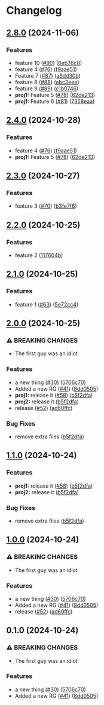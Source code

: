 # Changelog

## [2.8.0](https://github.com/shaneholder/jubilant-pancake/compare/proj1-v2.7.0...proj1-v2.8.0) (2024-11-06)


### Features

* feature 10 ([#90](https://github.com/shaneholder/jubilant-pancake/issues/90)) ([6eb76c0](https://github.com/shaneholder/jubilant-pancake/commit/6eb76c00db55d441e9160bec03ef23f0af42d911))
* feature 4 ([#76](https://github.com/shaneholder/jubilant-pancake/issues/76)) ([f9aae51](https://github.com/shaneholder/jubilant-pancake/commit/f9aae519436a11665f69b8d9d958733acfd6da48))
* Feature 7 ([#87](https://github.com/shaneholder/jubilant-pancake/issues/87)) ([a8dd30b](https://github.com/shaneholder/jubilant-pancake/commit/a8dd30b4b982a202a4368a1946eeb27844f82461))
* feature 8 ([#88](https://github.com/shaneholder/jubilant-pancake/issues/88)) ([ebc3eee](https://github.com/shaneholder/jubilant-pancake/commit/ebc3eee4fc79ad98b0dade911cd9feb8cf6233a1))
* feature 9 ([#89](https://github.com/shaneholder/jubilant-pancake/issues/89)) ([c1b0746](https://github.com/shaneholder/jubilant-pancake/commit/c1b07460346ae9f7d9ba9df1a4571bab1078eff9))
* **proj1:** Feature 5 ([#78](https://github.com/shaneholder/jubilant-pancake/issues/78)) ([62de213](https://github.com/shaneholder/jubilant-pancake/commit/62de213f35fd0a4f80e3c55a68e6eea4e36e7cbd))
* **proj1:** Feature 6 ([#81](https://github.com/shaneholder/jubilant-pancake/issues/81)) ([7358eaa](https://github.com/shaneholder/jubilant-pancake/commit/7358eaafa819799524b52b758dd725e06ce2fe32))

## [2.4.0](https://github.com/shaneholder/jubilant-pancake/compare/proj1-v2.3.0...proj1-v2.4.0) (2024-10-28)


### Features

* feature 4 ([#76](https://github.com/shaneholder/jubilant-pancake/issues/76)) ([f9aae51](https://github.com/shaneholder/jubilant-pancake/commit/f9aae519436a11665f69b8d9d958733acfd6da48))
* **proj1:** Feature 5 ([#78](https://github.com/shaneholder/jubilant-pancake/issues/78)) ([62de213](https://github.com/shaneholder/jubilant-pancake/commit/62de213f35fd0a4f80e3c55a68e6eea4e36e7cbd))

## [2.3.0](https://github.com/shaneholder/jubilant-pancake/compare/proj1-v2.2.0...proj1-v2.3.0) (2024-10-27)


### Features

* feature 3 ([#70](https://github.com/shaneholder/jubilant-pancake/issues/70)) ([b3fe7f6](https://github.com/shaneholder/jubilant-pancake/commit/b3fe7f62ff0a1ddd3925338652e3ff78dfdf45d6))

## [2.2.0](https://github.com/shaneholder/jubilant-pancake/compare/proj1-v2.1.0...proj1-v2.2.0) (2024-10-25)


### Features

* feature 2 ([117604b](https://github.com/shaneholder/jubilant-pancake/commit/117604b129860ce4a8d5c1b9722fd044904331d9))

## [2.1.0](https://github.com/shaneholder/jubilant-pancake/compare/proj1-v2.0.0...proj1-v2.1.0) (2024-10-25)


### Features

* feature 1 ([#63](https://github.com/shaneholder/jubilant-pancake/issues/63)) ([5e72cc4](https://github.com/shaneholder/jubilant-pancake/commit/5e72cc4afd6ad96dd1e81b4aab38b1e948925865))

## [2.0.0](https://github.com/shaneholder/jubilant-pancake/compare/proj1-v1.1.0...proj1-v2.0.0) (2024-10-25)


### ⚠ BREAKING CHANGES

* The first guy was an idiot

### Features

* a new thing ([#30](https://github.com/shaneholder/jubilant-pancake/issues/30)) ([5706c70](https://github.com/shaneholder/jubilant-pancake/commit/5706c70a1ea7e07c18b8c7726c215109c46d4a2d))
* Added a new RG ([#41](https://github.com/shaneholder/jubilant-pancake/issues/41)) ([8dd0505](https://github.com/shaneholder/jubilant-pancake/commit/8dd05053dd9fe2872835efa159f7724992d9cff7))
* **proj1:** release it ([#58](https://github.com/shaneholder/jubilant-pancake/issues/58)) ([b5f2dfa](https://github.com/shaneholder/jubilant-pancake/commit/b5f2dfa27d8eff8a5d49afbeb7df3b097031c215))
* **proj2:** release it ([b5f2dfa](https://github.com/shaneholder/jubilant-pancake/commit/b5f2dfa27d8eff8a5d49afbeb7df3b097031c215))
* release ([#52](https://github.com/shaneholder/jubilant-pancake/issues/52)) ([ad60ffc](https://github.com/shaneholder/jubilant-pancake/commit/ad60ffcee768fc01c6a96ac5c768748db9b30cb5))


### Bug Fixes

* remove extra files ([b5f2dfa](https://github.com/shaneholder/jubilant-pancake/commit/b5f2dfa27d8eff8a5d49afbeb7df3b097031c215))

## [1.1.0](https://github.com/shaneholder/jubilant-pancake/compare/v1.0.0...v1.1.0) (2024-10-24)


### Features

* **proj1:** release it ([#58](https://github.com/shaneholder/jubilant-pancake/issues/58)) ([b5f2dfa](https://github.com/shaneholder/jubilant-pancake/commit/b5f2dfa27d8eff8a5d49afbeb7df3b097031c215))
* **proj2:** release it ([b5f2dfa](https://github.com/shaneholder/jubilant-pancake/commit/b5f2dfa27d8eff8a5d49afbeb7df3b097031c215))


### Bug Fixes

* remove extra files ([b5f2dfa](https://github.com/shaneholder/jubilant-pancake/commit/b5f2dfa27d8eff8a5d49afbeb7df3b097031c215))

## [1.0.0](https://github.com/shaneholder/jubilant-pancake/compare/v0.1.0...v1.0.0) (2024-10-24)


### ⚠ BREAKING CHANGES

* The first guy was an idiot

### Features

* a new thing ([#30](https://github.com/shaneholder/jubilant-pancake/issues/30)) ([5706c70](https://github.com/shaneholder/jubilant-pancake/commit/5706c70a1ea7e07c18b8c7726c215109c46d4a2d))
* Added a new RG ([#41](https://github.com/shaneholder/jubilant-pancake/issues/41)) ([8dd0505](https://github.com/shaneholder/jubilant-pancake/commit/8dd05053dd9fe2872835efa159f7724992d9cff7))
* release ([#52](https://github.com/shaneholder/jubilant-pancake/issues/52)) ([ad60ffc](https://github.com/shaneholder/jubilant-pancake/commit/ad60ffcee768fc01c6a96ac5c768748db9b30cb5))

## 0.1.0 (2024-10-24)


### ⚠ BREAKING CHANGES

* The first guy was an idiot

### Features

* a new thing ([#30](https://github.com/shaneholder/jubilant-pancake/issues/30)) ([5706c70](https://github.com/shaneholder/jubilant-pancake/commit/5706c70a1ea7e07c18b8c7726c215109c46d4a2d))
* Added a new RG ([#41](https://github.com/shaneholder/jubilant-pancake/issues/41)) ([8dd0505](https://github.com/shaneholder/jubilant-pancake/commit/8dd05053dd9fe2872835efa159f7724992d9cff7))
